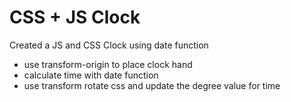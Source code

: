 # CSS + JS Clock

Created a JS and CSS Clock using date function

- use transform-origin to place clock hand
- calculate time with date function
- use transform rotate css and update the degree value for time